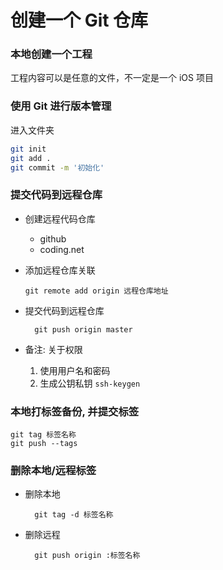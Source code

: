# 创建一个 Git 仓库

### 本地创建一个工程

工程内容可以是任意的文件，不一定是一个 iOS 项目

### 使用 Git 进行版本管理

进入文件夹

```bash
git init
git add .
git commit -m '初始化'
```

### 提交代码到远程仓库

* 创建远程代码仓库
	* github
	* coding.net
* 添加远程仓库关联

	```shell
	git remote add origin 远程仓库地址
	```

* 提交代码到远程仓库

		git push origin master

* 备注: 关于权限
	1. 使用用户名和密码
	2. 生成公钥私钥 `ssh-keygen`

### 本地打标签备份, 并提交标签

	git tag 标签名称
	git push --tags

### 删除本地/远程标签

* 删除本地
 
		git tag -d 标签名称

* 删除远程  

		git push origin :标签名称